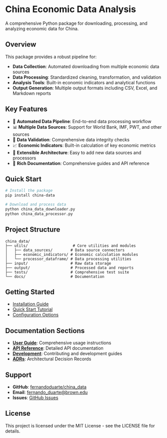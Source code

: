 # China Economic Data Analysis

A comprehensive Python package for downloading, processing, and analyzing economic data for China.

## Overview

This package provides a robust pipeline for:

- **Data Collection**: Automated downloading from multiple economic data sources
- **Data Processing**: Standardized cleaning, transformation, and validation
- **Analysis Tools**: Built-in economic indicators and analytical functions
- **Output Generation**: Multiple output formats including CSV, Excel, and Markdown reports

## Key Features

- 🔄 **Automated Data Pipeline**: End-to-end data processing workflow
- 📊 **Multiple Data Sources**: Support for World Bank, IMF, PWT, and other sources
- 🧹 **Data Validation**: Comprehensive data integrity checks
- 📈 **Economic Indicators**: Built-in calculation of key economic metrics
- 🔧 **Extensible Architecture**: Easy to add new data sources and processors
- 📝 **Rich Documentation**: Comprehensive guides and API reference

## Quick Start

```bash
# Install the package
pip install china-data

# Download and process data
python china_data_downloader.py
python china_data_processor.py
```

## Project Structure

```text
china_data/
├── utils/                    # Core utilities and modules
│   ├── data_sources/        # Data source connectors
│   ├── economic_indicators/ # Economic calculation modules
│   └── processor_dataframe/ # Data processing utilities
├── input/                   # Raw data storage
├── output/                  # Processed data and reports
├── tests/                   # Comprehensive test suite
└── docs/                    # Documentation
```

## Getting Started

- [Installation Guide](getting-started/installation.md)
- [Quick Start Tutorial](getting-started/quickstart.md)
- [Configuration Options](getting-started/configuration.md)

## Documentation Sections

- **[User Guide](user-guide/data-sources.md)**: Comprehensive usage instructions
- **[API Reference](api/core.md)**: Detailed API documentation
- **[Development](development/contributing.md)**: Contributing and development guides
- **[ADRs](adrs/index.md)**: Architectural Decision Records

## Support

- **GitHub**: [fernandoduarte/china_data](https://github.com/fernandoduarte/china_data)
- **Email**: <fernando_duarte@brown.edu>
- **Issues**: [GitHub Issues](https://github.com/fernandoduarte/china_data/issues)

## License

This project is licensed under the MIT License - see the LICENSE file for details.
